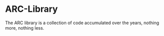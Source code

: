 ARC-Library
===========

The ARC library is a collection of code accumulated over the years, nothing more, nothing less.